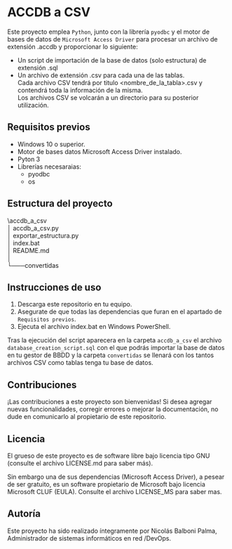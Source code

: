 # ACCDB a CSV

Este proyecto emplea `Python`, junto con la librería `pyodbc` y el motor de bases de datos de `Microsoft Access Driver` para procesar un archivo de extensión .accdb y proporcionar lo siguiente:  


* Un script de importación de la base de datos (solo estructura) de extensión .sql
* Un archivo de extensión .csv para cada una de las tablas.  
Cada archivo CSV tendrá por titulo <nombre_de_la_tabla>.csv y contendrá toda la información de la misma.  
Los archivos CSV se volcarán a un directorio para su posterior utilización.

## Requisitos previos

* Windows 10 o superior.
* Motor de bases datos Microsoft Access Driver instalado.
* Pyton 3
* Librerías necesaraias:
  * pyodbc
  * os

## Estructura del proyecto

\accdb_a_csv  
   │   accdb_a_csv.py  
   │   exportar_estructura.py  
   │   index.bat  
   │   README.md  
   │  
   └───convertidas   

## Instrucciones de uso

1. Descarga este repositorio en tu equipo.
2. Asegurate de que todas las dependencias que furan en el apartado de `Requisitos previos`.
3. Ejecuta el archivo index.bat en Windows PowerShell.

Tras la ejecución del script aparecera en la carpeta `accdb_a_csv` el archivo `database_creation_script.sql` con el que podrás importar la base de datos en tu gestor de BBDD y la carpeta `convertidas` se llenará con los tantos archivos CSV como tablas tenga tu base de datos.

## Contribuciones

¡Las contribuciones a este proyecto son bienvenidas! Si desea agregar nuevas funcionalidades, corregir errores o mejorar la documentación, no dude en comunicarlo al propietario de este repositorio.

## Licencia

El grueso de este proyecto es de software libre bajo licencia tipo GNU (consulte el archivo LICENSE.md para saber más). 

Sin embargo una de sus dependencias (Microsoft Access Driver), a pesear de ser gratuito, es un software propietario de Microsoft bajo licencia Microsoft CLUF (EULA). Consulte el archivo LICENSE_MS para saber mas.

## Autoría 

Este proyecto ha sido realizado íntegramente por Nicolás Balboni Palma, Administrador de sistemas informáticos en red /DevOps.
